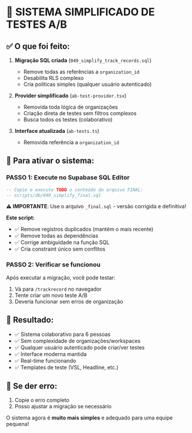 # 🚀 SISTEMA SIMPLIFICADO DE TESTES A/B

## ✅ O que foi feito:

1. **Migração SQL criada** (`049_simplify_track_records.sql`)
   - Remove todas as referências a `organization_id`
   - Desabilita RLS complexo
   - Cria políticas simples (qualquer usuário autenticado)

2. **Provider simplificado** (`ab-test-provider.tsx`)
   - Removida toda lógica de organizações
   - Criação direta de testes sem filtros complexos
   - Busca todos os testes (colaborativo)

3. **Interface atualizada** (`ab-tests.ts`)
   - Removida referência a `organization_id`

## 🎯 Para ativar o sistema:

### PASSO 1: Execute no Supabase SQL Editor
```sql
-- Copie e execute TODO o conteúdo do arquivo FINAL:
-- scripts/db/049_simplify_final.sql
```

⚠️ **IMPORTANTE**: Use o arquivo `_final.sql` - versão corrigida e definitiva!

**Este script:**
- ✅ Remove registros duplicados (mantém o mais recente)
- ✅ Remove todas as dependências
- ✅ Corrige ambiguidade na função SQL
- ✅ Cria constraint único sem conflitos

### PASSO 2: Verificar se funcionou
Após executar a migração, você pode testar:

1. Vá para `/trackrecord` no navegador
2. Tente criar um novo teste A/B
3. Deveria funcionar sem erros de organização

## 🎉 Resultado:

- ✅ Sistema colaborativo para 6 pessoas
- ✅ Sem complexidade de organizações/workspaces  
- ✅ Qualquer usuário autenticado pode criar/ver testes
- ✅ Interface moderna mantida
- ✅ Real-time funcionando
- ✅ Templates de teste (VSL, Headline, etc.)

## 🔧 Se der erro:

1. Copie o erro completo
2. Posso ajustar a migração se necessário

O sistema agora é **muito mais simples** e adequado para uma equipe pequena!